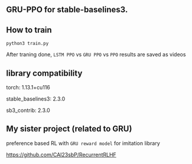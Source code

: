 ## GRU-PPO for stable-baselines3. ##

## How to train ##

```python3 train.py```

After traning done, ```LSTM PPO``` vs ```GRU PPO``` vs ```PPO``` results are saved as videos


## library compatibility ##
 
torch: 1.13.1+cu116

stable_baselines3: 2.3.0

sb3_contrib: 2.3.0

## My sister project (related to GRU) ##

preference based RL with ```GRU reward model``` for imitation library 

https://github.com/CAI23sbP/RecurrentRLHF
